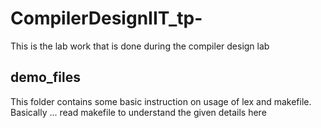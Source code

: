 # CompilerDesignIIT_tp-
This is the lab work that is done during the compiler design lab 

## demo_files

This folder contains some basic instruction on usage of lex and makefile.
Basically ... read makefile to understand the given details here 
